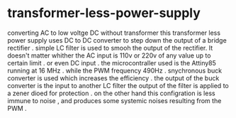 # transformer-less-power-supply
converting AC to low voltge DC without transformer
this transformer less power supply uses DC to DC converter to step down the output of a bridge rectifier . simple LC filter is used to smooh the output of the rectifier.
It doesn't matter whither the AC input is 110v or 220v of any value up to certain limit . or even DC input . 
the microcontraller used is the Attiny85 running at 16 MHz . while the PWM frequency 490Hz .
snychronous buck converter is used which increases the efficiency . the output of the buck converter is the input to another LC filter the output of the filter is applied to a zener dioed for protection .
on the other hand this configration is less immune to noise , and produces some systemic noises resulting from the PWM .
